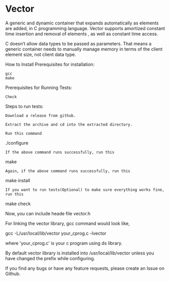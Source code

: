 # Vector
A generic and dynamic container that expands automatically as elements are added, in C programming language. Vector supports amortized constant time insertion and removal of elements , as well as constant time access. 

C doesn’t allow data types to be passed as parameters. That means a generic container needs to manually manage memory in terms of the client element size, not client data type.

How to Install
Prerequisites for installation:

    gcc
    make

Prerequisites for Running Tests:

    Check

Steps to run tests:

    Download a release from github.

    Extract the archive and cd into the extracted directory.

    Run this command

./configure

    If the above command runs successfully, run this

make

    Again, if the above command runs successfully, run this

make install

    If you want to run tests(Optional) to make sure everything works fine, run this

make check

Now, you can include heade file vector.h

For linking the vector library, gcc command would look like,

gcc -L/usr/local/lib/vector your_cprog.c -lvector

where 'your_cprog.c' is your c program using ds library.

By default vector library is installed into /usr/local/lib/vector unless you have changed the prefix while configuring.

If you find any bugs or have any feature requests, please create an Issue on Github.
